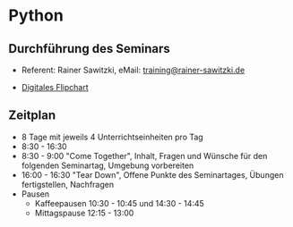# Python

## Durchführung des Seminars

* Referent: Rainer Sawitzki, eMail: training@rainer-sawitzki.de

* [Digitales Flipchart](https://docs.google.com/presentation/d/1jeVtGZc4tuMNf6Pp3rE3721B-OYxEH6YXJ0_Y2LKnYA/edit?usp=sharing)

## Zeitplan
* 8 Tage mit jeweils 4 Unterrichtseinheiten pro Tag
* 8:30 - 16:30
* 8:30 - 9:00 "Come Together", Inhalt, Fragen und Wünsche für den folgenden Seminartag, Umgebung vorbereiten
* 16:00 - 16:30 "Tear Down", Offene Punkte des Seminartages, Übungen fertigstellen, Nachfragen
* Pausen
  * Kaffeepausen 10:30 - 10:45 und 14:30 - 14:45
  * Mittagspause 12:15 - 13:00
